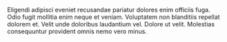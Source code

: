 Eligendi adipisci eveniet recusandae pariatur dolores enim officiis fuga. Odio fugit mollitia enim neque et veniam. Voluptatem non blanditiis repellat dolorem et. Velit unde doloribus laudantium vel. Dolore ut velit. Molestias consequuntur provident omnis nemo vero minus.